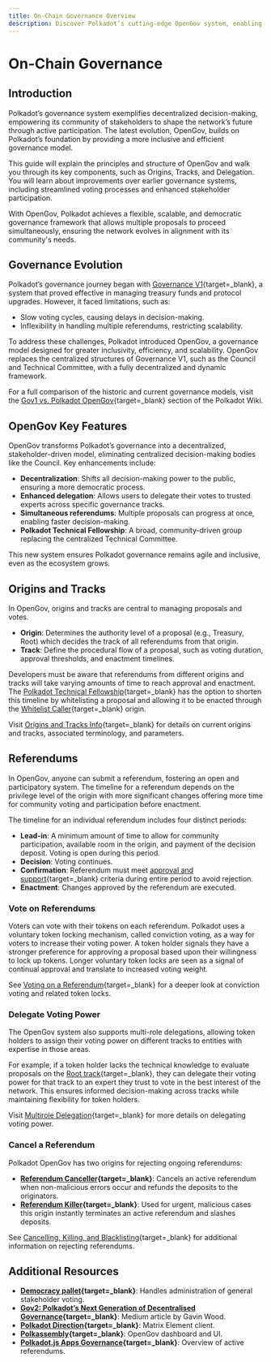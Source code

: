 ```yaml
---
title: On-Chain Governance Overview
description: Discover Polkadot’s cutting-edge OpenGov system, enabling transparent, decentralized decision-making through direct democracy and flexible governance tracks.
---
```


# On-Chain Governance 

## Introduction

Polkadot’s governance system exemplifies decentralized decision-making, empowering its community of stakeholders to shape the network’s future through active participation. The latest evolution, OpenGov, builds on Polkadot’s foundation by providing a more inclusive and efficient governance model.

This guide will explain the principles and structure of OpenGov and walk you through its key components, such as Origins, Tracks, and Delegation. You will learn about improvements over earlier governance systems, including streamlined voting processes and enhanced stakeholder participation.

With OpenGov, Polkadot achieves a flexible, scalable, and democratic governance framework that allows multiple proposals to proceed simultaneously, ensuring the network evolves in alignment with its community's needs.

## Governance Evolution

Polkadot’s governance journey began with [Governance V1](https://wiki.polkadot.network/learn/learn-polkadot-opengov/#governance-summary){target=\_blank}, a system that proved effective in managing treasury funds and protocol upgrades. However, it faced limitations, such as:

- Slow voting cycles, causing delays in decision-making.
- Inflexibility in handling multiple referendums, restricting scalability.

To address these challenges, Polkadot introduced OpenGov, a governance model designed for greater inclusivity, efficiency, and scalability. OpenGov replaces the centralized structures of Governance V1, such as the Council and Technical Committee, with a fully decentralized and dynamic framework.

For a full comparison of the historic and current governance models, visit the [Gov1 vs. Polkadot OpenGov](https://wiki.polkadot.network/learn/learn-polkadot-opengov/#gov1-vs-polkadot-opengov){target=\_blank} section of the Polkadot Wiki.

## OpenGov Key Features

OpenGov transforms Polkadot’s governance into a decentralized, stakeholder-driven model, eliminating centralized decision-making bodies like the Council. Key enhancements include:

- **Decentralization**: Shifts all decision-making power to the public, ensuring a more democratic process.
- **Enhanced delegation**: Allows users to delegate their votes to trusted experts across specific governance tracks.
- **Simultaneous referendums**: Multiple proposals can progress at once, enabling faster decision-making.
- **Polkadot Technical Fellowship**: A broad, community-driven group replacing the centralized Technical Committee.

This new system ensures Polkadot governance remains agile and inclusive, even as the ecosystem grows.

## Origins and Tracks

In OpenGov, origins and tracks are central to managing proposals and votes.

- **Origin**: Determines the authority level of a proposal (e.g., Treasury, Root) which decides the track of all referendums from that origin.
- **Track**: Define the procedural flow of a proposal, such as voting duration, approval thresholds, and enactment timelines.

Developers must be aware that referendums from different origins and tracks will take varying amounts of time to reach approval and enactment. The [Polkadot Technical Fellowship](https://wiki.polkadot.network/learn/learn-polkadot-technical-fellowship/){target=\_blank} has the option to shorten this timeline by whitelisting a proposal and allowing it to be enacted through the [Whitelist Caller](https://wiki.polkadot.network/learn/learn-polkadot-opengov-origins/#whitelisted-caller){target=\_blank} origin.

Visit [Origins and Tracks Info](https://wiki.polkadot.network/learn/learn-polkadot-opengov/#origins-and-tracks){target=\_blank} for details on current origins and tracks, associated terminology, and parameters.

## Referendums

In OpenGov, anyone can submit a referendum, fostering an open and participatory system. The timeline for a referendum depends on the privilege level of the origin with more significant changes offering more time for community voting and participation before enactment. 

The timeline for an individual referendum includes four distinct periods:

- **Lead-in**: A minimum amount of time to allow for community participation, available room in the origin, and payment of the decision deposit. Voting is open during this period.
- **Decision**: Voting continues.
- **Confirmation**: Referendum must meet [approval and support](https://wiki.polkadot.network/learn/learn-polkadot-opengov/#approval-and-support){target=\_blank} criteria during entire period to avoid rejection.
- **Enactment**: Changes approved by the referendum are executed.

### Vote on Referendums

Voters can vote with their tokens on each referendum. Polkadot uses a voluntary token locking mechanism, called conviction voting, as a way for voters to increase their voting power. A token holder signals they have a stronger preference for approving a proposal based upon their willingness to lock up tokens. Longer voluntary token locks are seen as a signal of continual approval and translate to increased voting weight.

See [Voting on a Referendum](https://wiki.polkadot.network/learn/learn-polkadot-opengov/#voting-on-a-referendum){target=\_blank} for a deeper look at conviction voting and related token locks.

### Delegate Voting Power

The OpenGov system also supports multi-role delegations, allowing token holders to assign their voting power on different tracks to entities with expertise in those areas. 

For example, if a token holder lacks the technical knowledge to evaluate proposals on the [Root track](https://wiki.polkadot.network/learn/learn-polkadot-opengov-origins/#root){target=\_blank}, they can delegate their voting power for that track to an expert they trust to vote in the best interest of the network. This ensures informed decision-making across tracks while maintaining flexibility for token holders.

Visit [Multirole Delegation](https://wiki.polkadot.network/learn/learn-polkadot-opengov/#multirole-delegation){target=\_blank} for more details on delegating voting power.

### Cancel a Referendum

Polkadot OpenGov has two origins for rejecting ongoing referendums: 

- **[Referendum Canceller](https://wiki.polkadot.network/learn/learn-polkadot-opengov-origins/#referendum-canceller){target=\_blank}**: Cancels an active referendum when non-malicious errors occur and refunds the deposits to the originators.
- **[Referendum Killer](https://wiki.polkadot.network/learn/learn-polkadot-opengov-origins/#referendum-killer){target=\_blank}**: Used for urgent, malicious cases this origin instantly terminates an active referendum and slashes deposits.

See [Cancelling, Killing, and Blacklisting](https://wiki.polkadot.network/learn/learn-polkadot-opengov/#cancelling-killing--blacklisting){target=\_blank} for additional information on rejecting referendums.

## Additional Resources

- **[Democracy pallet](https://github.com/paritytech/polkadot-sdk/tree/{{dependencies.repositories.polkadot_sdk.version}}/substrate/frame/democracy/src){target=\_blank}**: Handles administration of general stakeholder voting.
- **[Gov2: Polkadot’s Next Generation of Decentralised Governance](https://medium.com/polkadot-network/gov2-polkadots-next-generation-of-decentralised-governance-4d9ef657d11b){target=\_blank}**: Medium article by Gavin Wood.
- **[Polkadot Direction](https://matrix.to/#/#Polkadot-Direction:parity.io){target=\_blank}**: Matrix Element client.
- **[Polkassembly](https://polkadot.polkassembly.io/){target=\_blank}**: OpenGov dashboard and UI.
- **[Polkadot.js Apps Governance](https://polkadot.js.org/apps/#/referenda){target=\_blank}**: Overview of active referendums.
